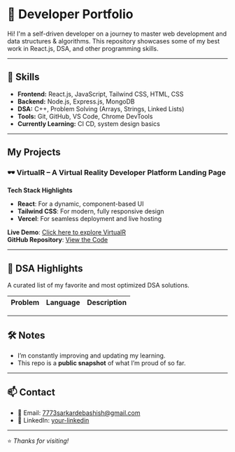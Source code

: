 # 🚀 Developer Portfolio

Hi! I'm a self-driven developer on a journey to master web development and data structures & algorithms. This repository showcases some of my best work in React.js, DSA, and other programming skills.

---

## 🧠 Skills

- **Frontend:** React.js, JavaScript, Tailwind CSS, HTML, CSS  
- **Backend:** Node.js, Express.js, MongoDB  
- **DSA:** C++, Problem Solving (Arrays, Strings, Linked Lists)  
- **Tools:** Git, GitHub, VS Code, Chrome DevTools  
- **Currently Learning:** CI CD, system design basics  

---

## My Projects

### 🕶️ VirtualR – A Virtual Reality Developer Platform Landing Page
 
  **Tech Stack Highlights**  
- **React**: For a dynamic, component-based UI  
- **Tailwind CSS**: For modern, fully responsive design  
- **Vercel**: For seamless deployment and live hosting  

 **Live Demo**: [Click here to explore VirtualR](https://lnkd.in/grdkeSVA)  
 **GitHub Repository**: [View the Code](https://lnkd.in/gKc-hpkP)


---

## 📘 DSA Highlights

A curated list of my favorite and most optimized DSA solutions.

| Problem                    | Language | Description                   |
|----------------------------|----------|-------------------------------|


---

## 🛠️ Notes

- I’m constantly improving and updating my learning.
- This repo is a **public snapshot** of what I’m proud of so far.

---

## 📫 Contact

- 📧 Email: 7773sarkardebashish@gmail.com  
- 🔗 LinkedIn: [your-linkedin](https://www.linkedin.com/in/debashish-sarkar-2a36b327a/)

---

⭐ *Thanks for visiting!*

